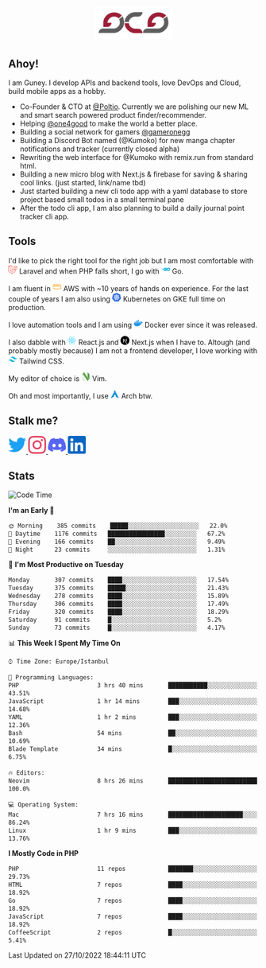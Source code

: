 <h1 align="center">
  <img src="https://raw.githubusercontent.com/gcg/gcg/master/gcg.png" alt="Guney Can Gokoglu" />
</h1>

## Ahoy!

I am Guney. I develop APIs and backend tools, love DevOps and Cloud, build mobile apps as a hobby.

- Co-Founder & CTO at [@Poltio](https://www.poltio.com). Currently we are polishing our new ML and smart search powered product finder/recommender.
- Helping [@one4good](https://one4good.com) to make the world a better place.
- Building a social network for gamers [@gameronegg](https://g1.gg)
- Building a Discord Bot named (@Kumoko) for new manga chapter notifications and tracker (currently closed alpha)
- Rewriting the web interface for @Kumoko with remix.run from standard html.
- Building a new micro blog with Next.js & firebase for saving & sharing cool links. (just started, link/name tbd)
- Just started building a new cli todo app with a yaml database to store project based small todos in a small terminal pane
- After the todo cli app, I am also planning to build a daily journal point tracker cli app.


## Tools

I'd like to pick the right tool for the right job but I am most comfortable with  <img src="https://raw.githubusercontent.com/gcg/gcg/master/assets/laravel.svg" alt="Laravel PHP" width="18" height="18" /> Laravel and when PHP falls short, I go with <img src="https://raw.githubusercontent.com/gcg/gcg/master/assets/go.svg" alt="Go" width="18" height="18" /> Go.

I am fluent in <img src="https://raw.githubusercontent.com/gcg/gcg/master/assets/amazonaws.svg" alt="AWS" width="18" height="18" /> AWS with ~10 years of hands on experience. For the last couple of years I am also using <img src="https://raw.githubusercontent.com/gcg/gcg/master/assets/kubernetes.svg" alt="GKE" height="18" width="18" /> Kubernetes on GKE full time on production.

I love automation tools and I am using <img src="https://raw.githubusercontent.com/gcg/gcg/master/assets/docker.svg" alt="Docker" width="18" height="18" /> Docker ever since it was released.

I also dabble with <img src="https://raw.githubusercontent.com/gcg/gcg/master/assets/react.svg" alt="React.js" width="18" height="18" /> React.js and <img src="https://raw.githubusercontent.com/gcg/gcg/master/assets/nextdotjs.svg" alt="Next.js" width="18" height="18" /> Next.js when I have to.
Altough (and probably mostly because) I am not a frontend developer, I love working with <img src="https://raw.githubusercontent.com/gcg/gcg/master/assets/tailwindcss.svg" alt="Tailwind CSS" width="18" height="18" /> Tailwind CSS.

My editor of choice is <img src="https://raw.githubusercontent.com/gcg/gcg/master/assets/neovim.svg" alt="NeoVim" width="18" height="18" /> Vim.

Oh and most importantly, I use <img src="https://raw.githubusercontent.com/gcg/gcg/master/assets/archlinux.svg" alt="Arch Linux" width="18" height="18" /> Arch btw.


## Stalk me?

<a href="https://twitter.com/gcg" target="_blank" >
    <img src="https://raw.githubusercontent.com/gcg/gcg/master/assets/twitter.svg" width="36" height="36" alt="@gcg" />
</a>

<a href="https://instagram.com/gcg" target="_blank">
    <img src="https://raw.githubusercontent.com/gcg/gcg/master/assets/instagram.svg" alt="@gcg" width="36" height="36" />
</a>

<a href="https://discord.gg/SMcJHkX4r7" target="_blank">
    <img src="https://raw.githubusercontent.com/gcg/gcg/master/assets/discord.svg" alt="gcg#3057" width="36" height="36" />
</a>

<a href="https://www.linkedin.com/in/guneycan/" target="_blank">
    <img src="https://raw.githubusercontent.com/gcg/gcg/master/assets/linkedin.svg" alt="LinkedIn" width="36" height="36" />
</a>

## Stats

<!--START_SECTION:waka-->
![Code Time](http://img.shields.io/badge/Code%20Time-1%2C396%20hrs%2052%20mins-blue)

**I'm an Early 🐤** 

```text
🌞 Morning    385 commits    █████░░░░░░░░░░░░░░░░░░░░   22.0% 
🌆 Daytime    1176 commits   ████████████████░░░░░░░░░   67.2% 
🌃 Evening    166 commits    ██░░░░░░░░░░░░░░░░░░░░░░░   9.49% 
🌙 Night      23 commits     ░░░░░░░░░░░░░░░░░░░░░░░░░   1.31%

```
📅 **I'm Most Productive on Tuesday** 

```text
Monday       307 commits    ████░░░░░░░░░░░░░░░░░░░░░   17.54% 
Tuesday      375 commits    █████░░░░░░░░░░░░░░░░░░░░   21.43% 
Wednesday    278 commits    ████░░░░░░░░░░░░░░░░░░░░░   15.89% 
Thursday     306 commits    ████░░░░░░░░░░░░░░░░░░░░░   17.49% 
Friday       320 commits    ████░░░░░░░░░░░░░░░░░░░░░   18.29% 
Saturday     91 commits     █░░░░░░░░░░░░░░░░░░░░░░░░   5.2% 
Sunday       73 commits     █░░░░░░░░░░░░░░░░░░░░░░░░   4.17%

```


📊 **This Week I Spent My Time On** 

```text
⌚︎ Time Zone: Europe/Istanbul

💬 Programming Languages: 
PHP                      3 hrs 40 mins       ███████████░░░░░░░░░░░░░░   43.51% 
JavaScript               1 hr 14 mins        ███░░░░░░░░░░░░░░░░░░░░░░   14.68% 
YAML                     1 hr 2 mins         ███░░░░░░░░░░░░░░░░░░░░░░   12.36% 
Bash                     54 mins             ██░░░░░░░░░░░░░░░░░░░░░░░   10.69% 
Blade Template           34 mins             █░░░░░░░░░░░░░░░░░░░░░░░░   6.75%

🔥 Editors: 
Neovim                   8 hrs 26 mins       █████████████████████████   100.0%

💻 Operating System: 
Mac                      7 hrs 16 mins       █████████████████████░░░░   86.24% 
Linux                    1 hr 9 mins         ███░░░░░░░░░░░░░░░░░░░░░░   13.76%

```

**I Mostly Code in PHP** 

```text
PHP                      11 repos            ███████░░░░░░░░░░░░░░░░░░   29.73% 
HTML                     7 repos             ████░░░░░░░░░░░░░░░░░░░░░   18.92% 
Go                       7 repos             ████░░░░░░░░░░░░░░░░░░░░░   18.92% 
JavaScript               7 repos             ████░░░░░░░░░░░░░░░░░░░░░   18.92% 
CoffeeScript             2 repos             █░░░░░░░░░░░░░░░░░░░░░░░░   5.41%

```



 Last Updated on 27/10/2022 18:44:11 UTC
<!--END_SECTION:waka-->
